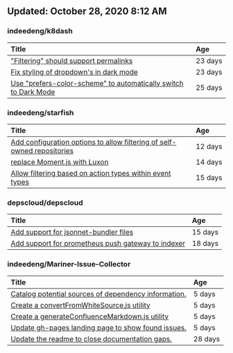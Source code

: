 ## Updated: October 28, 2020 8:12 AM


### indeedeng/k8dash
|**Title**|**Age**|
|:----|:----|
|["Filtering" should support permalinks](https://github.com/indeedeng/k8dash/issues/153)|23&nbsp;days|
|[Fix styling of dropdown's in dark mode](https://github.com/indeedeng/k8dash/issues/152)|23&nbsp;days|
|[Use "prefers-color-scheme" to automatically switch to Dark Mode](https://github.com/indeedeng/k8dash/issues/144)|25&nbsp;days|


### indeedeng/starfish
|**Title**|**Age**|
|:----|:----|
|[Add configuration options to allow filtering of self-owned repositories](https://github.com/indeedeng/starfish/issues/65)|12&nbsp;days|
|[replace Moment.js with Luxon](https://github.com/indeedeng/starfish/issues/60)|14&nbsp;days|
|[Allow filtering based on action types within event types](https://github.com/indeedeng/starfish/issues/58)|15&nbsp;days|


### depscloud/depscloud
|**Title**|**Age**|
|:----|:----|
|[Add support for jsonnet-bundler files](https://github.com/depscloud/depscloud/issues/115)|15&nbsp;days|
|[Add support for prometheus push gateway to indexer](https://github.com/depscloud/depscloud/issues/108)|18&nbsp;days|


### indeedeng/Mariner-Issue-Collector
|**Title**|**Age**|
|:----|:----|
|[Catalog potential sources of dependency information.](https://github.com/indeedeng/Mariner-Issue-Collector/issues/19)|5&nbsp;days|
|[Create a convertFromWhiteSource.js utility](https://github.com/indeedeng/Mariner-Issue-Collector/issues/18)|5&nbsp;days|
|[Create a generateConfluenceMarkdown.js utility](https://github.com/indeedeng/Mariner-Issue-Collector/issues/17)|5&nbsp;days|
|[Update gh-pages landing page to show found issues.](https://github.com/indeedeng/Mariner-Issue-Collector/issues/15)|5&nbsp;days|
|[Update the readme to close documentation gaps.](https://github.com/indeedeng/Mariner-Issue-Collector/issues/2)|28&nbsp;days|